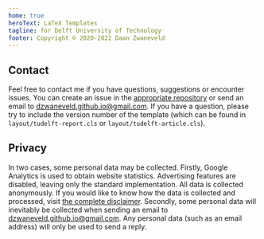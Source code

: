 ```yaml
---
home: true
heroText: LaTeX Templates
tagline: for Delft University of Technology
footer: Copyright © 2020-2022 Daan Zwaneveld
---
```


## Contact

Feel free to contact me if you have questions, suggestions or encounter issues. You can create an issue in the [appropriate repository](https://github.com/dzwaneveld?tab=repositories) or send an email to [dzwaneveld.github.io@gmail.com](mailto:dzwaneveld.github.io@gmail.com). If you have a question, please try to include the version number of the template (which can be found in `layout/tudelft-report.cls` or `layout/tudelft-article.cls`).

## Privacy 

In two cases, some personal data may be collected. Firstly, Google Analytics is used to obtain website statistics. Advertising features are disabled, leaving only the standard implementation. All data is collected anonymously. If you would like to know how the data is collected and processed, visit [the complete disclaimer](https://policies.google.com/technologies/partner-sites). Secondly, some personal data will inevitably be collected when sending an email to [dzwaneveld.github.io@gmail.com](mailto:dzwaneveld.github.io@gmail.com). Any personal data (such as an email address) will only be used to send a reply.
